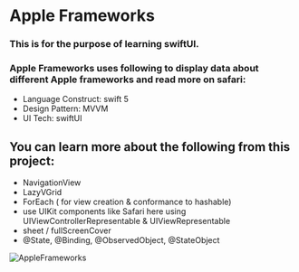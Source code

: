 # Apple Frameworks
### This is for the purpose of learning swiftUI.
### Apple Frameworks uses following to display data about different Apple frameworks and read more on safari:
- Language Construct: swift 5
- Design Pattern: MVVM 
- UI Tech: swiftUI

## You can learn more about the following from this project:
- NavigationView
- LazyVGrid
- ForEach ( for view creation & conformance to hashable)
- use UIKit components like Safari here using UIViewControllerRepresentable & UIViewRepresentable
- sheet / fullScreenCover
- @State, @Binding, @ObservedObject, @StateObject

  
![AppleFrameworks](https://github.com/saanicagupta/AppleFrameworks_swiftUI/assets/88944319/6f8ff92c-81d5-42df-85c6-805508e63025)
